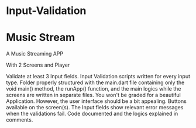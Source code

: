# Input-Validation
# Music Stream
A Music Streaming APP 

With 2 Screens and Player 

Validate at least 3 Input fields.
Input Validation scripts written for every input type.
Folder properly structured with the main.dart file containing only the void main() method, the runApp() function, and the main logics while the screens are written in separate files.
You won't be graded for a beautiful Application. However, the user interface should be a bit appealing.
Buttons available on the screen(s).
The Input fields show relevant error messages when the validations fail.
Code documented and the logics explained in comments.
